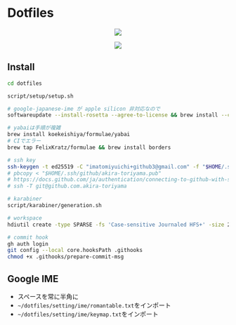 # Dotfiles

<p align="center">
  <a href="https://github.com/akira-toriyama/dotfiles">
    <img src="https://user-images.githubusercontent.com/92862731/166393194-1c4a4338-ae35-4dee-bd0f-7fce2f7f01dd.png"/>
  </a>
</p>

<p align="center">
  <a href="https://github.com/akira-toriyama/dotfiles/actions/workflows/macos.yml">
    <img src="https://github.com/akira-toriyama/dotfiles/actions/workflows/macos.yml/badge.svg"/>
  </a>
</p>

## Install

```bash
cd dotfiles

script/setup/setup.sh

# google-japanese-ime が apple silicon 非対応なので
softwareupdate --install-rosetta --agree-to-license && brew install --cask google-japanese-ime

# yabaiは手順が複雑
brew install koekeishiya/formulae/yabai
# CIでエラー
brew tap FelixKratz/formulae && brew install borders

# ssh key
ssh-keygen -t ed25519 -C "imatomiyuichi+github3@gmail.com" -f "$HOME/.ssh/github/akira-toriyama"
# pbcopy < "$HOME/.ssh/github/akira-toriyama.pub"
# https://docs.github.com/ja/authentication/connecting-to-github-with-ssh/adding-a-new-ssh-key-to-your-github-account
# ssh -T git@github.com.akira-toriyama

# karabiner
script/karabiner/generation.sh

# workspace
hdiutil create -type SPARSE -fs 'Case-sensitive Journaled HFS+' -size 256g -volname workspace ~/Documents/workspace.dmg.sparseimage

# commit hook
gh auth login
git config --local core.hooksPath .githooks
chmod +x .githooks/prepare-commit-msg
```

## Google IME

- スペースを常に半角に
- `~/dotfiles/setting/ime/romantable.txt`をインポート
- `~/dotfiles/setting/ime/keymap.txt`をインポート
